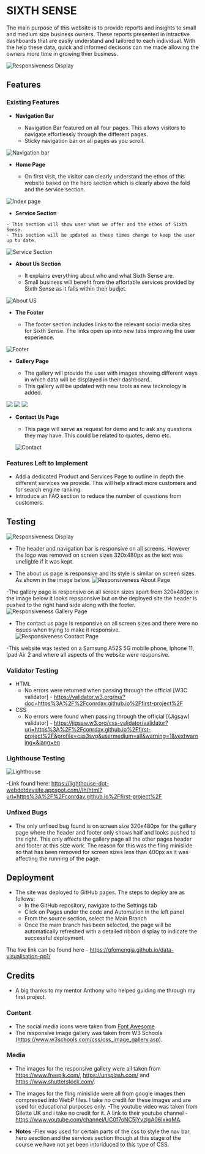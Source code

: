 
# SIXTH SENSE

The main purpose of this website is to provide reports and insights to small and medium size business owners. These reports presented in intractive dashboards that are easliy understand and tailored to each individual. With the help these data, quick and informed decisons can me made allowing the owners more time in growing thier business.  


![Responsiveness Display](/assets/images/sixthsense-eeponsive-view.png)

## Features

### Existing Features

- __Navigation Bar__

  - Navigation Bar featured on all four pages. This allows visitors to navigate effortlessly through the different pages.
  - Sticky navigation bar on all pages as you scroll.

![Navigation bar](/assets/images/sixthsense-nav-bar.png)

- __Home Page__

  - On first visit, the visitor can clearly understand the ethos of this website based on the hero section which is clearly above the fold and the service section. 

![Index page](/assets/images/sixthsense-desktop.png)

   - __Service Section__

    - This section will show user what we offer and the ethos of Sixth Sense.
    - This section will be updated as these times change to keep the user up to date.

  ![Service Section](/assets/images/sixthsense-service-section.png)

  - __About Us Section__
   
    - It explains everything about who and what Sixth Sense are. 
    - Small business will benefit from the affortable services provided by Sixth Sense as it falls within their budjet. 
  
  ![About US](/assets/images/sixthsense-about-us.png)
  


- __The Footer__

  - The footer section includes links to the relevant social media sites for Sixth Sense. The links open up into new tabs improving the user experience.  

![Footer](/assets/images/sixthsense-footer.png)

- __Gallery Page__

  - The gallery will provide the user with  images showing different ways in which data will be displayed in their dashboard..
  - This gallery will be updated with new tools as new tecknology is added.

 ![](/assets/images/gallery-1.webp)
 ![](/assets/images/gallery-2.webp)
 ![](/assets/images/gallery-3.webp)

- __Contact Us Page__

  - This page will serve as request for demo and to ask any questions they may have. This could be related to quotes, demo etc. 

  ![Contact](/assets/images/contact.webp)
  

### Features Left to Implement

- Add a dedicated Product and Services Page to outline in depth the different services we provide. This will help attract more customers and for search engine ranking. 
- Introduce an FAQ section to reduce the number of questions from customers. 
  
## Testing

![Responsiveness Display](/assets/images/responsive.webp)

- The header and navigation bar is responsive on all screens. However the logo was removed on screen sizes 320x480px as the text was uneligble if it was kept.

- The about us page is responsive and its style is similar on screen sizes. As shown in the image below.
![Responsiveness About Page](/assets/images/responsive-about.webp)

-The gallery page is responsive on all screen sizes apart from 320x480px in the image below it looks repsponsive but on the deployed site the header is pushed to the right hand side along with the footer.
![Responsiveness Gallery Page](/assets/images/responsive-gallery.webp)

- The contact us page is responsive on all screen sizes and there were no issues when trying to make it responsive.
![Responsiveness Contact Page](/assets/images/responsive-contact.webp)

-This website was tested on a Samsung A52S 5G mobile phone, Iphone 11, Ipad Air 2 and  where all aspects of the website were responsive.

### Validator Testing

- HTML
  - No errors were returned when passing through the official [W3C validator] - <https://validator.w3.org/nu/?doc=https%3A%2F%2Fconrdav.github.io%2Ffirst-project%2F>
- CSS
  - No errors were found when passing through the official [(Jigsaw) validator] - <https://jigsaw.w3.org/css-validator/validator?uri=https%3A%2F%2Fconrdav.github.io%2Ffirst-project%2F&profile=css3svg&usermedium=all&warning=1&vextwarning=&lang=en>

### Lighthouse Testing

![Lighthouse](/assets/images/lighthouse.webp)

-Link found here: <https://lighthouse-dot-webdotdevsite.appspot.com//lh/html?url=https%3A%2F%2Fconrdav.github.io%2Ffirst-project%2F>

### Unfixed Bugs

- The only unfixed bug found is on screen size 320x480px for the gallery page where the header and footer only shows half and looks pushed to the right. This only affects the gallery page all the other pages header and footer at this size work. The reason for this was the fling minislide so that has been removed for screen sizes less than 400px as it was affecting the running of the page.

## Deployment

- The site was deployed to GitHub pages. The steps to deploy are as follows:
  - In the GitHub repository, navigate to the Settings tab
  - Click on Pages under the code and Automation in the left panel
  - From the source section, select the Main Branch
  - Once the main branch has been selected, the page will be automatically refreshed with a detailed ribbon display to indicate the successful deployment.

The live link can be found here - <https://gfomengia.github.io/data-visualisation-pp1/>

## Credits

- A big thanks to my mentor Anthony who helped guiding me through my first project.

### Content

- The social media icons were taken from [Font Awesome](https://fontawesome.com/)
- The responsive image gallery was taken from W3 Schools (<https://www.w3schools.com/css/css_image_gallery.asp>).

### Media

- The images for the responsive gallery were all taken from <https://www.freepik.com/>, <https://unsplash.com/> and <https://www.shutterstock.com/>.
- The images for the fling minislide were all from google images then compressed into WebP files. I take no credit for these images and are used for educational purposes only.
-The youtube video was taken from Gilette UK and i take no credit for it. A link to their youtube channel - <https://www.youtube.com/channel/UC0f7oNC5jYvzlgA06IxkqMA>.

- __Notes__
    -Flex was used for certain parts of the css to style the nav bar, hero sesction and the services section though at this stage of the course we have not yet been intoriduced to this type of CSS.
